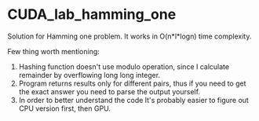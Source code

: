 # CUDA_lab_hamming_one

Solution for Hamming one problem. It works in O(n\*l\*logn) time complexity.

Few thing worth mentioning:
1. Hashing function doesn't use modulo operation, since I calculate remainder by overflowing long long integer.
2. Program returns results only for different pairs, thus if you need to get the exact answer you need to parse the output yourself.
3. In order to better understand the code It's probably easier to figure out CPU version first, then GPU.
